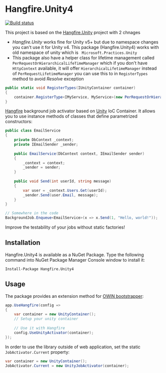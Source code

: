 # Hangfire.Unity4

[![Build status](https://ci.appveyor.com/api/projects/status/x5qmgwv3tolyfwbi?svg=true)](https://ci.appveyor.com/project/Araye/hangfire-unity4)


This project is based on the [Hangfire.Unity](https://github.com/phenixdotnet/Hangfire.Unity) project with 2 chnages

- *Hangfire.Unity* works fine for Unity v5+ but due to namespace changes you can't use it for Unity v4. This package (Hangfire.Unity4) works with old namespace of unity which is ` Microsoft.Practices.Unity`
- This package also have a helper class for lifetime management called  `PerRequestOrHierarchicalLifeTimeManager` which if you don't have `HttpContext` available, it will offer `HierarchicalLifetimeManager` instead of `PerRequestLifetimeManager`
you can use this to in `RegisterTypes` method to avoid *Resolve* exception

```csharp
public static void RegisterTypes(IUnityContainer container)
{
    container.RegisterType<IMyService, MyService>(new PerRequestOrHierarchicalLifeTimeManager());
}
```

[Hangfire](http://hangfire.io) background job activator based on 
[Unity](https://github.com/unitycontainer/unity) IoC Container. It allows you to use instance
methods of classes that define parametrized constructors:



```csharp
public class EmailService
{
	private DbContext _context;
    private IEmailSender _sender;
	
	public EmailService(DbContext context, IEmailSender sender)
	{
		_context = context;
		_sender = sender;
	}
	
	public void Send(int userId, string message)
	{
		var user = _context.Users.Get(userId);
		_sender.Send(user.Email, message);
	}
}	

// Somewhere in the code
BackgroundJob.Enqueue<EmailService>(x => x.Send(1, "Hello, world!"));
```

Improve the testability of your jobs without static factories!

Installation
--------------

Hangfire.Unity4 is available as a NuGet Package. Type the following
command into NuGet Package Manager Console window to install it:

```
Install-Package Hangfire.Unity4
```

Usage
------

The package provides an extension method for [OWIN bootstrapper](http://docs.hangfire.io/en/latest/users-guide/getting-started/owin-bootstrapper.html):

```csharp
app.UseHangfire(config =>
{
    var container = new UnityContainer();
	// Setup your unity container
	
	// Use it with Hangfire
    config.UseUnityActivator(container);
});
```

In order to use the library outside of web application, set the static `JobActivator.Current` property:

```csharp
var container = new UnityContainer();
JobActivator.Current = new UnityJobActivator(container);
```
